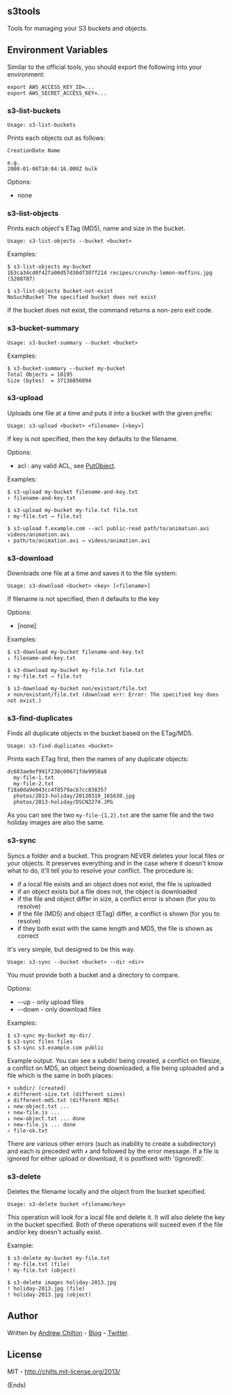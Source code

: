 ## s3tools ##

Tools for managing your S3 buckets and objects.

## Environment Variables ##

Similar to the official tools, you should export the following into your environment:

```
export AWS_ACCESS_KEY_ID=...
export AWS_SECRET_ACCESS_KEY=...
```

### s3-list-buckets ###

```
Usage: s3-list-buckets
```

Prints each objects out as follows:

```
CreationDate Name

e.g.
2008-01-06T10:04:16.000Z bulk
```

Options:

* none

### s3-list-objects ###

Prints each object's ETag (MD5), name and size in the bucket.

```
Usage: s3-list-objects --bucket <bucket>
```

Examples:

```
$ s3-list-objects my-bucket
1b3ca34cd0f42fa00d57d30d7307f214 recipes/crunchy-lemon-muffins.jpg (5208787)

$ s3-list-objects bucket-not-exist
NoSuchBucket The specified bucket does not exist
```

If the bucket does not exist, the command returns a non-zero exit code.

### s3-bucket-summary ###

```
Usage: s3-bucket-summary --bucket <bucket>
```

Examples:

```
$ s3-bucket-summary --bucket my-bucket
Total Objects = 10195
Size (bytes)  = 37136856094
```

### s3-upload ###

Uploads one file at a time and puts it into a bucket with the given prefix:

```
Usage: s3-upload <bucket> <filename> [<key>]
```

If key is not specified, then the key defaults to the filename.

Options:

* acl : any valid ACL, see [PutObject](docs.aws.amazon.com/AmazonS3/latest/API/RESTObjectPUT.html).

Examples:

```
$ s3-upload my-bucket filename-and-key.txt
↑ filename-and-key.txt

$ s3-upload my-bucket my-file.txt file.txt
↑ my-file.txt → file.txt

$ s3-upload f.example.com --acl public-read path/to/animation.avi videos/animation.avi
↑ path/to/animation.avi → videos/animation.avi
```

### s3-download ###

Downloads one file at a time and saves it to the file system:

```
Usage: s3-download <bucket> <key> [<filename>]
```

If filename is not specified, then it defaults to the key

Options:

* [none]

Examples:

```
$ s3-download my-bucket filename-and-key.txt
↓ filename-and-key.txt

$ s3-download my-bucket my-file.txt file.txt
↑ my-file.txt → file.txt

$ s3-download my-bucket non/existant/file.txt
✗ non/existant/file.txt (download err: Error: The specified key does not exist.)
```

### s3-find-duplicates ###

Finds all duplicate objects in the bucket based on the ETag/MD5.

```
Usage: s3-find-duplicates <bucket>
```

Prints each ETag first, then the names of any duplicate objects:

```
dc603ae9ef991f230c00671fde9958a8
  my-file-1.txt
  my-file-2.txt
f18a0da9e043cc4f8579acb7cc838357
  photos/2013-holiday/20130319_165630.jpg
  photos/2013-holiday/DSCN2274.JPG
```

As you can see the two `my-file-{1,2}.txt` are the same file and the two holiday images are also the same.

### s3-sync ###

Syncs a folder and a bucket. This program NEVER deletes your local files or your objects. It preserves everything
and in the case where it doesn't know what to do, it'll tell you to resolve your conflict. The procedure is:

* if a local file exists and an object does not exist, the file is uploaded
* if an object exists but a file does not, the object is downloaded
* if the file and object differ in size, a conflict error is shown (for you to resolve)
* if the file (MD5) and object (ETag) differ, a conflict is shown (for you to resolve)
* if they both exist with the same length and MD5, the file is shown as correct

It's very simple, but designed to be this way.

```
Usage: s3-sync --bucket <bucket> --dir <dir>
```

You must provide both a bucket and a directory to compare.

Options:

* --up   - only upload files
* --down - only download files

Examples:

```
$ s3-sync my-bucket my-dir/
$ s3-sync files files
$ s3-sync s3.example.com public
```

Example output. You can see a subdir/ being created, a conflict on filesize, a conflict on MD5, an object being
downloaded, a file being uploaded and a file which is the same in both places:

```
+ subdir/ (created)
✗ different-size.txt (different sizes)
✗ different-md5.txt (different MD5s)
↓ new-object.txt ...
↑ new-file.js ...
↓ new-object.txt ... done
↑ new-file.js ... done
✓ file-ok.txt
```

There are various other errors (such as inability to create a subdirectory) and each is preceded with `✗` and followed
by the error message. If a file is ignored for either upload or download, it is postfixed with '(ignored)'.

### s3-delete ###

Deletes the filename locally and the object from the bucket specified.

```
Usage: s3-delete bucket <filename/key>
```

This operation will look for a local file and delete it. It will also delete the key in the bucket specified. Both of
these operations will suceed even if the file and/or key doesn't actually exist.

Example:

```
$ s3-delete my-bucket my-file.txt
! my-file.txt (file)
! my-file.txt (object)

$ s3-delete images holiday-2013.jpg
! holiday-2013.jpg (file)
! holiday-2013.jpg (object)
```

## Author ##

Written by [Andrew Chilton](http://chilts.org/) - [Blog](http://chilts.org/blog/) -
[Twitter](https://twitter.com/andychilton).

## License ##

MIT - http://chilts.mit-license.org/2013/

(Ends)
